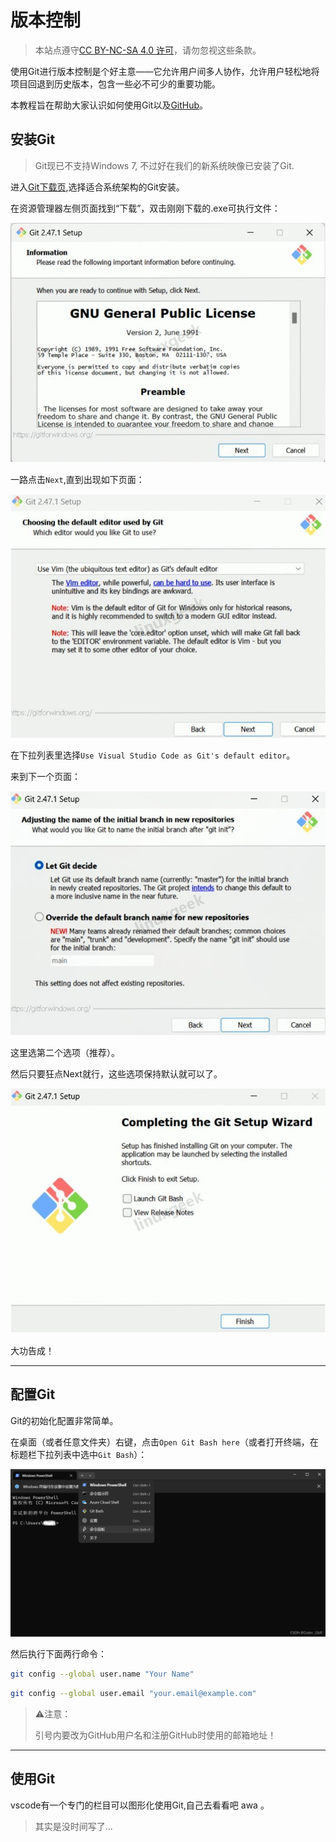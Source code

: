 # 版本控制

> 本站点遵守[CC BY-NC-SA 4.0 许可](https://creativecommons.org/licenses/by-nc-sa/4.0/deed.zh-hans)，请勿忽视这些条款。

使用Git进行版本控制是个好主意——它允许用户间多人协作，允许用户轻松地将项目回退到历史版本，包含一些必不可少的重要功能。

本教程旨在帮助大家认识如何使用Git以及[GitHub](https://github.com/)。

## 安装Git
> Git现已不支持Windows 7, 不过好在我们的新系统映像已安装了Git.

进入[Git下载页](https://git-scm.com/downloads),选择适合系统架构的Git安装。

在资源管理器左侧页面找到“下载”，双击刚刚下载的.exe可执行文件：

[![git0](../../assets/git0.jpeg)](https://www.cnblogs.com/linuxgeek/articles/18928378)

一路点击`Next`,直到出现如下页面：

[![git1](../../assets/git1.jpeg)](https://www.cnblogs.com/linuxgeek/articles/18928378)

在下拉列表里选择`Use Visual Studio Code as Git's default editor`。

来到下一个页面：

[![git2](../../assets/git2.jpeg)](https://www.cnblogs.com/linuxgeek/articles/18928378)

这里选第二个选项（推荐）。

然后只要狂点Next就行，这些选项保持默认就可以了。

[![git3](../../assets/git3.jpeg)](https://www.cnblogs.com/linuxgeek/articles/18928378)

大功告成！


---

## 配置Git

Git的初始化配置非常简单。

在桌面（或者任意文件夹）右键，点击`Open Git Bash here`（或者打开终端，在标题栏下拉列表中选中`Git Bash`）：

[![git4](../../assets/git4.png)](https://blog.csdn.net/m0_53692627/article/details/135119406)

然后执行下面两行命令：

``` bash
git config --global user.name "Your Name"
```

``` bash
git config --global user.email "your.email@example.com"
```
> ⚠️注意：
>  
> 引号内要改为GitHub用户名和注册GitHub时使用的邮箱地址！

---

## 使用Git

vscode有一个专门的栏目可以图形化使用Git,自己去看看吧 awa 。

> 其实是没时间写了...